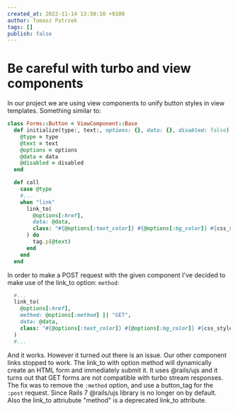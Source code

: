 ```yaml
---
created_at: 2022-11-14 13:50:10 +0100
author: Tomasz Patrzek
tags: []
publish: false
---
```


# Be careful with turbo and view components

In our project we are using view components to unify button styles in view templates.
Something similar to:

```ruby
class Forms::Button < ViewComponent::Base
  def initialize(type:, text:, options: {}, data: {}, disabled: false)
    @type = type
    @text = text
    @options = options
    @data = data
    @disabled = disabled
  end

  def call
    case @type
    #...
    when "link"
      link_to(
        @options[:href],
        data: @data,
        class: "#{@options[:text_color]} #{@options[:bg_color]} #{css_styles} app-btn",
      ) do
        tag.p(@text)
      end
    end
  end

```
In order to make a POST request with the given component I've decided to make use of the link_to option: `method`:


```ruby
  #...
  link_to(
    @options[:href],
    method: @options[:method] || "GET",
    data: @data,
    class: "#{@options[:text_color]} #{@options[:bg_color]} #{css_styles} app-btn",
  )
  #...
```

And it works. However it turned out there is an issue.
Our other component links stopped to work.
The link_to with option method will dynamically create an HTML form and immediately submit it.
It uses @rails/ujs and it turns out that GET forms are not compatible with turbo stream responses.
The fix was to remove the `:method` option, and use a button_tag for the `:post` request.
Since Rails 7 @rails/ujs library is no longer on by default. Also the link_to attriubute "method" is a deprecated link_to attribute.

